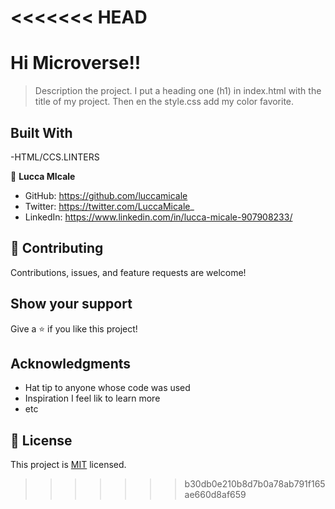 <<<<<<< HEAD
=======
# Hi Microverse!!

> Description the project.
I put a heading one (h1) in index.html with the title of my project. Then en the style.css add my color favorite. 


## Built With

-HTML/CCS.LINTERS



👤 **Lucca MIcale**

- GitHub: https://github.com/luccamicale
- Twitter: https://twitter.com/LuccaMicale_
- LinkedIn: https://www.linkedin.com/in/lucca-micale-907908233/



## 🤝 Contributing

Contributions, issues, and feature requests are welcome!



## Show your support

Give a ⭐️ if you like this project!

## Acknowledgments

- Hat tip to anyone whose code was used
- Inspiration
I feel lik to learn more
- etc

## 📝 License

This project is [MIT](./MIT.md) licensed.
>>>>>>> b30db0e210b8d7b0a78ab791f165ae660d8af659
